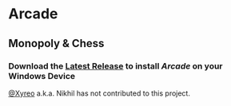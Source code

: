 # Arcade

## Monopoly & Chess

### Download the [Latest Release](https://github.com/Chaitanya-Keyal/Arcade/releases/download/v3.2.3/Arcade_Installer.exe) to install <i>Arcade</i> on your Windows Device

[@Xyreo](https://github.com/Xyreo) a.k.a. Nikhil has not contributed to this project.
